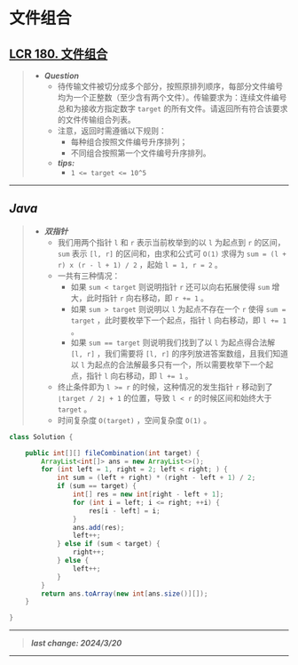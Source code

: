 # 文件组合

## [LCR 180. 文件组合](https://leetcode.cn/problems/he-wei-sde-lian-xu-zheng-shu-xu-lie-lcof/)

> - ***Question***
>   - 待传输文件被切分成多个部分，按照原排列顺序，每部分文件编号均为一个正整数（至少含有两个文件）。传输要求为：连续文件编号总和为接收方指定数字 `target` 的所有文件。请返回所有符合该要求的文件传输组合列表。
>   - 注意，返回时需遵循以下规则：
>     - 每种组合按照文件编号升序排列；
>     - 不同组合按照第一个文件编号升序排列。
>   - ***tips:***
>     - `1 <= target <= 10^5`

---

## *Java*

> - ***双指针***
>   - 我们用两个指针 `l` 和 `r` 表示当前枚举到的以 `l` 为起点到 `r` 的区间， `sum` 表示 `[l, r]` 的区间和，由求和公式可 `O(1)` 求得为 `sum = (l + r) x (r - l + 1) / 2` ，起始 `l = 1, r = 2` 。
>   - 一共有三种情况：
>     - 如果 `sum < target` 则说明指针 `r` 还可以向右拓展使得 `sum` 增大，此时指针 `r` 向右移动，即 `r += 1` 。
>     - 如果 `sum > target` 则说明以 `l` 为起点不存在一个 `r` 使得 `sum = target` ，此时要枚举下一个起点，指针 `l` 向右移动，即 `l += 1` 。
>     - 如果 `sum == target` 则说明我们找到了以 `l` 为起点得合法解 `[l, r]` ，我们需要将 `[l, r]` 的序列放进答案数组，且我们知道以 `l` 为起点的合法解最多只有一个，所以需要枚举下一个起点，指针 `l` 向右移动，即 `l += 1` 。
>   - 终止条件即为 `l >= r` 的时候，这种情况的发生指针 `r` 移动到了 `⌊target / 2⌋ + 1` 的位置，导致 `l < r` 的时候区间和始终大于 `target` 。
>   - 时间复杂度 `O(target)` ，空间复杂度 `O(1)` 。

```java
class Solution {

    public int[][] fileCombination(int target) {
        ArrayList<int[]> ans = new ArrayList<>();
        for (int left = 1, right = 2; left < right; ) {
            int sum = (left + right) * (right - left + 1) / 2;
            if (sum == target) {
                int[] res = new int[right - left + 1];
                for (int i = left; i <= right; ++i) {
                    res[i - left] = i;
                }
                ans.add(res);
                left++;
            } else if (sum < target) {
                right++;
            } else {
                left++;
            }
        }
        return ans.toArray(new int[ans.size()][]);
    }

}
```

---

> ***last change: 2024/3/20***

---
